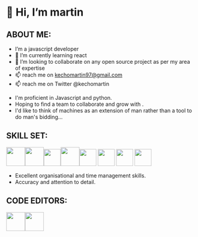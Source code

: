 # 👋 Hi, I’m martin
## ABOUT ME:
-  I’m a javascript developer
- 🌱 I’m currently learning react
- 💞️ I’m looking to collaborate on any open source project as per my area of expertise
- 📫 reach me on kechomartin97@gmail.com
- 📫 reach me on Twitter @kechomartin
<!---
kecho-martin/kecho-martin is a ✨ special ✨ repository because its `README.md` (this file) appears on your GitHub profile.
You can click the Preview link to take a look at your changes.
--->
- I'm proficient in Javascript and python. 
- Hoping to find a team to collaborate and grow with .
- I'd like to think of machines as an extension of man rather than a tool to do man's bidding...
## SKILL SET:
<img src="https://img.icons8.com/color/512/bootstrap.png" style="width: 50px; height:50px;"><img src="https://img.icons8.com/color/512/javascript.png" style="width: 50px; heigth: 50px;"><img src="https://img.icons8.com/color/512/react-native.png" style="width: 45px; height: 45px;"><img src="https://img.icons8.com/fluency/512/python.png" style="width: 50px; heigth: 50px;"><img src="https://img.icons8.com/color/512/c-plus-plus-logo.png" style="width:45px; heigth:45px;">
<img src="https://img.icons8.com/color/256/php.png" style="width:45px; heigth:45px;">
<img src="https://img.icons8.com/color/256/npm.png" style="width:45px; heigth:45px;">
<img src="https://img.icons8.com/color/256/api.png" style="width:45px; heigth:45px;">
- Excellent organisational and time management skills.
- Accuracy and attention to detail.
## CODE EDITORS:
<img src="https://img.icons8.com/color/512/visual-studio-code-2019.png" style="width: 50px; heigth: 50px;"><img src="https://img.icons8.com/fluency/512/atom-editor.png" style="width: 50px; heigth: 50px;">

